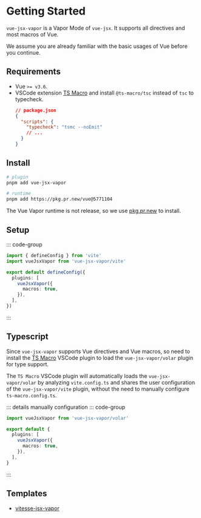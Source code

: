 # Getting Started

`vue-jsx-vapor` is a Vapor Mode of `vue-jsx`. It supports all directives and most macros of Vue.

We assume you are already familiar with the basic usages of Vue before you continue.

## Requirements

- Vue `>= v3.6`.
- VSCode extension [TS Macro](https://marketplace.visualstudio.com/items?itemName=zhiyuanzmj.vscode-ts-macro) and install `@ts-macro/tsc` instead of `tsc` to typecheck.
  ```json
  // package.json
  {
    "scripts": {
      "typecheck": "tsmc --noEmit"
      // ...
    }
  }
  ```

## Install

```bash [pnpm]
# plugin
pnpm add vue-jsx-vapor

# runtime
pnpm add https://pkg.pr.new/vue@5771104
```

The Vue Vapor runtime is not release, so we use [pkg.pr.new](https://github.com/stackblitz-labs/pkg.pr.new) to install.

## Setup

::: code-group

```ts [vite.config.ts]
import { defineConfig } from 'vite'
import vueJsxVapor from 'vue-jsx-vapor/vite'

export default defineConfig({
  plugins: [
    vueJsxVapor({
      macros: true,
    }),
  ],
})
```

:::

## Typescript

Since `vue-jsx-vapor` supports Vue directives and Vue macros, so need to install the [TS Macro](https://marketplace.visualstudio.com/items?itemName=zhiyuanzmj.vscode-ts-macro) VSCode plugin to load the `vue-jsx-vapor/volar` plugin for type support.

The `TS Macro` VSCode plugin will automatically loads the `vue-jsx-vapor/volar` by analyzing `vite.config.ts` and shares the user configuration of the `vue-jsx-vapor/vite` plugin, without the need to manually configure `ts-macro.config.ts`.

::: details manually configuration
::: code-group

```ts [ts-macro.config.ts]
import vueJsxVapor from 'vue-jsx-vapor/volar'

export default {
  plugins: [
    vueJsxVapor({
      macros: true,
    }),
  ],
}
```

:::

## Templates

- [vitesse-jsx-vapor](https://github.com/zhiyuanzmj/vitesse-jsx-vapor)
